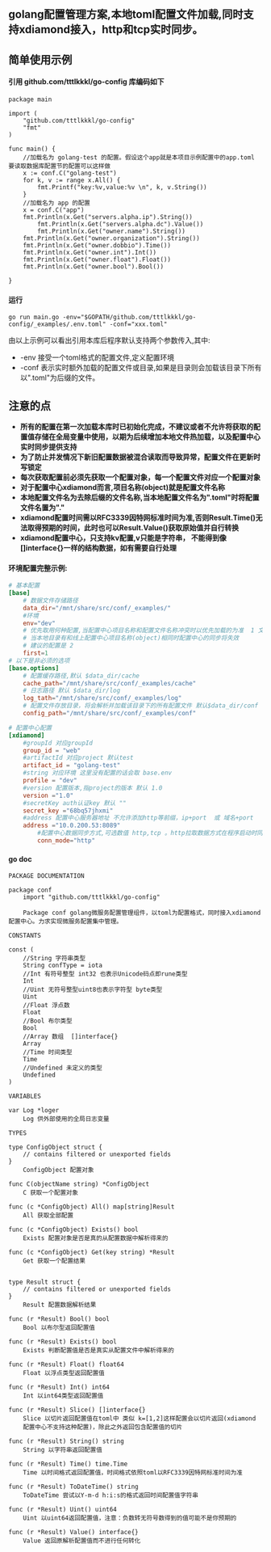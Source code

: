 ## golang配置管理方案,本地toml配置文件加载,同时支持xdiamond接入，http和tcp实时同步。

## 简单使用示例
#### 引用 github.com/tttlkkkl/go-config 库编码如下
```golang
package main

import (
	"github.com/tttlkkkl/go-config"
	"fmt"
)

func main() {
	//加载名为 golang-test 的配置。假设这个app就是本项目示例配置中的app.toml 要读取数据库配置节的配置可以这样做
	x := conf.C("golang-test")
	for k, v := range x.All() {
		fmt.Printf("key:%v,value:%v \n", k, v.String())
	}
	//加载名为 app 的配置
	x = conf.C("app")
	fmt.Println(x.Get("servers.alpha.ip").String())
    	fmt.Println(x.Get("servers.alpha.dc").Value())
    	fmt.Println(x.Get("owner.name").String())
	fmt.Println(x.Get("owner.organization").String())
	fmt.Println(x.Get("owner.dobbio").Time())
	fmt.Println(x.Get("owner.int").Int())
	fmt.Println(x.Get("owner.float").Float())
	fmt.Println(x.Get("owner.bool").Bool())

}
```

#### 运行
```golang
go run main.go -env="$GOPATH/github.com/tttlkkkl/go-config/_examples/.env.toml" -conf="xxx.toml"
```

由以上示例可以看出引用本库后程序默认支持两个参数传入,其中:
- -env 接受一个toml格式的配置文件,定义配置环境
- -conf 表示实时额外加载的配置文件或目录,如果是目录则会加载该目录下所有以".toml"为后缀的文件。

## 注意的点
- **所有的配置在第一次加载本库时已初始化完成，不建议或者不允许将获取的配置值存储在全局变量中使用，以期为后续增加本地文件热加载，以及配置中心实时同步提供支持**
- **为了防止并发情况下新旧配置数据被混合读取而导致异常，配置文件在更新时写锁定**
- **每次获取配置前必须先获取一个配置对象，每一个配置文件对应一个配置对象**
- **对于配置中心xdiamond而言,项目名称(object)就是配置文件名称**
- **本地配置文件名为去除后缀的文件名称,当本地配置文件名为".toml"时将配置文件名置为"."**
- **xdiamond配置时间需以RFC3339因特网标准时间为准,否则Result.Time()无法取得预期的时间，此时也可以Result.Value()获取原始值并自行转换**
- **xdiamond配置中心，只支持kv配置,v只能是字符串， 不能得到像[]interface{}一样的结构数据，如有需要自行处理**

#### 环境配置完整示例:
```toml
# 基本配置
[base]
    # 数据文件存储路径
    data_dir="/mnt/share/src/conf/_examples/"
    #环境
    env="dev"
    # 优先取用何种配置,当配置中心项目名称和配置文件名称冲突时以优先加载的为准  1 文件配置 2 配置中心
    # 当本地目录有和线上配置中心项目名称(object)相同时配置中心的同步将失效
    # 建议的配置是 2
    first=1
# 以下是非必须的选项
[base.options]
    # 配置缓存路径,默认 $data_dir/cache
    cache_path="/mnt/share/src/conf/_examples/cache"
    # 日志路径 默认 $data_dir/log
    log_tath="/mnt/share/src/conf/_examples/log"
    # 配置文件存放目录，将会解析并加载该目录下的所有配置文件 默认$data_dir/conf
    config_path="/mnt/share/src/conf/_examples/conf"

# 配置中心配置
[xdiamond]
	#groupId 对应groupId
	group_id = "web"
	#artifactId 对应project 默认test
	artifact_id = "golang-test"
	#string 对应环境 这里没有配置的话会取 base.env
	profile = "dev"
	#version 配置版本,指project的版本 默认 1.0
	version ="1.0"
	#secretKey auth认证key 默认 ""
	secret_key ="68bq57jhxmi"
	#address 配置中心服务器地址 不允许添加http等前缀，ip+port  或 域名+port
	address ="10.0.200.53:8089"
        #配置中心数据同步方式,可选数值 http,tcp 。http拉取数据方式在程序启动时同步一次,默认tcp
        conn_mode="http"
```
#### go doc
```golang
PACKAGE DOCUMENTATION

package conf
    import "github.com/tttlkkkl/go-config"

    Package conf golang微服务配置管理组件，以toml为配置格式，同时接入xdiamond配置中心。力求实现微服务配置集中管理。

CONSTANTS

const (
    //String 字符串类型
    String confType = iota
    //Int 有符号整型 int32 也表示Unicode码点即rune类型
    Int
    //Uint 无符号整型uint8也表示字符型 byte类型
    Uint
    //Float 浮点数
    Float
    //Bool 布尔类型
    Bool
    //Array 数组  []interface{}
    Array
    //Time 时间类型
    Time
    //Undefined 未定义的类型
    Undefined
)

VARIABLES

var Log *loger
    Log 供外部使用的全局日志变量

TYPES

type ConfigObject struct {
    // contains filtered or unexported fields
}
    ConfigObject 配置对象

func C(objectName string) *ConfigObject
    C 获取一个配置对象

func (c *ConfigObject) All() map[string]Result
    All 获取全部配置

func (c *ConfigObject) Exists() bool
    Exists 配置对象是否是真的从配置数据中解析得来的

func (c *ConfigObject) Get(key string) *Result
    Get 获取一个配置结果


type Result struct {
    // contains filtered or unexported fields
}
    Result 配置数据解析结果

func (r *Result) Bool() bool
    Bool 以布尔型返回配置值

func (r *Result) Exists() bool
    Exists 判断配置值是否是真实从配置文件中解析得来的

func (r *Result) Float() float64
    Float 以浮点类型返回配置值

func (r *Result) Int() int64
    Int 以int64类型返回配置值

func (r *Result) Slice() []interface{}
    Slice 以切片返回配置值在toml中 类似 k=[1,2]这样配置会以切片返回(xdiamond
    配置中心不支持这种配置)，除此之外返回包含配置值的切片

func (r *Result) String() string
    String 以字符串返回配置值

func (r *Result) Time() time.Time
    Time 以时间格式返回配置值，时间格式依照toml以RFC3339因特网标准时间为准

func (r *Result) ToDateTime() string
    ToDateTime 尝试以Y-m-d h:i:s的格式返回时间配置值字符串

func (r *Result) Uint() uint64
    Uint 以uint64返回配置值，注意：负数转无符号数得到的值可能不是你预期的

func (r *Result) Value() interface{}
    Value 返回原解析配置值而不进行任何转化

```
